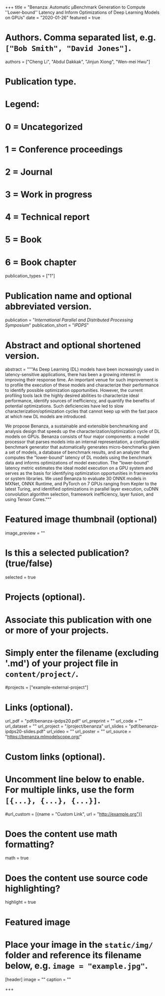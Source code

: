 +++
title = "Benanza: Automatic μBenchmark Generation to Compute ''Lower-bound'' Latency and Inform Optimizations of Deep Learning Models on GPUs"
date = "2020-01-26"
featured = true

# Authors. Comma separated list, e.g. `["Bob Smith", "David Jones"]`.
authors = ["Cheng Li", "Abdul Dakkak", "Jinjun Xiong", "Wen-mei Hwu"]

# Publication type.
# Legend:
# 0 = Uncategorized
# 1 = Conference proceedings
# 2 = Journal
# 3 = Work in progress
# 4 = Technical report
# 5 = Book
# 6 = Book chapter
publication_types = ["1"]

# Publication name and optional abbreviated version.
publication = "*International Parallel and Distributed Processing Symposium*"
publication_short = "*IPDPS*"

# Abstract and optional shortened version.
abstract = """As Deep Learning (DL) models have been increasingly used in latency-sensitive applications, there has been a growing interest in improving their response time. An important venue for such improvement is to profile the execution of these models and characterize their performance to identify possible optimization opportunities. However, the current profiling tools lack the highly desired abilities to characterize ideal performance, identify sources of inefficiency, and quantify the benefits of potential optimizations. Such deficiencies have led to slow characterization/optimization cycles that cannot keep up with the fast pace at which new DL models are introduced.

We propose Benanza, a sustainable and extensible benchmarking and analysis design that speeds up the characterization/optimization cycle of DL models on GPUs. Benanza consists of four major components: a model processor that parses models into an internal representation, a configurable benchmark generator that automatically generates micro-benchmarks given a set of models, a database of benchmark results, and an analyzer that computes the "lower-bound" latency of DL models using the benchmark data and informs optimizations of model execution. The "lower-bound" latency metric estimates the ideal model execution on a GPU system and serves as the basis for identifying optimization opportunities in frameworks or system libraries. We used Benanza to evaluate 30 ONNX models in MXNet, ONNX Runtime, and PyTorch on 7 GPUs ranging from Kepler to the latest Turing, and identified optimizations in parallel layer execution, cuDNN convolution algorithm selection, framework inefficiency, layer fusion, and using Tensor Cores."""

# Featured image thumbnail (optional)
image_preview = ""

# Is this a selected publication? (true/false)
selected = true

# Projects (optional).
#   Associate this publication with one or more of your projects.
#   Simply enter the filename (excluding '.md') of your project file in `content/project/`.
#projects = ["example-external-project"]

# Links (optional).
url_pdf = "pdf/benanza-ipdps20.pdf"
url_preprint = ""
url_code = ""
url_dataset = ""
url_project = "/project/benanza"
url_slides = "pdf/benanza-ipdps20-slides.pdf"
url_video = ""
url_poster = ""
url_source = "https://benanza.mlmodelscope.org/"

# Custom links (optional).
#   Uncomment line below to enable. For multiple links, use the form `[{...}, {...}, {...}]`.
#url_custom = [{name = "Custom Link", url = "http://example.org"}]

# Does the content use math formatting?
math = true

# Does the content use source code highlighting?
highlight = true

# Featured image
# Place your image in the `static/img/` folder and reference its filename below, e.g. `image = "example.jpg"`.
[header]
image = ""
caption = ""

+++
